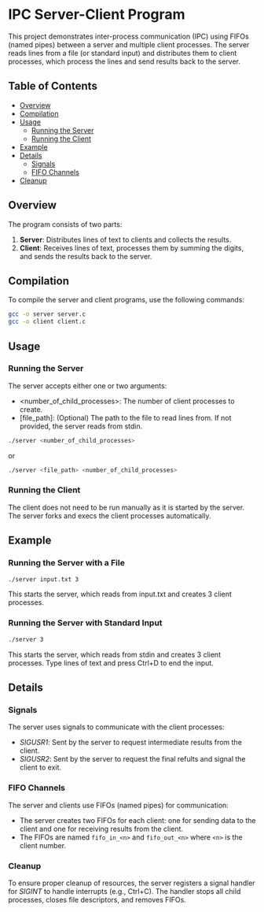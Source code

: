 # IPC Server-Client Program

This project demonstrates inter-process communication (IPC) using FIFOs (named pipes) between a server and multiple client processes. The server reads lines from a file (or standard input) and distributes them to client processes, which process the lines and send results back to the server.

## Table of Contents

- [Overview](#overview)
- [Compilation](#compilation)
- [Usage](#usage)
  - [Running the Server](#running-the-server)
  - [Running the Client](#running-the-client)
- [Example](#example)
- [Details](#details)
  - [Signals](#signals)
  - [FIFO Channels](#fifo-channels)
- [Cleanup](#cleanup)

## Overview

The program consists of two parts:
1. **Server**: Distributes lines of text to clients and collects the results.
2. **Client**: Receives lines of text, processes them by summing the digits, and sends the results back to the server.

## Compilation

To compile the server and client programs, use the following commands:

```sh
gcc -o server server.c
gcc -o client client.c
```

## Usage

### Running the Server

The server accepts either one or two arguments:

- <number_of_child_processes>: The number of client processes to create.
- [file_path]: (Optional) The path to the file to read lines from. If not provided, the server reads from stdin.

```sh
./server <number_of_child_processes>
```
or

```sh
./server <file_path> <number_of_child_processes>
```

### Running the Client

The client does not need to be run manually as it is started by the server. The server forks and execs the client processes automatically.

## Example

### Running the Server with a File

```sh
./server input.txt 3
```
This starts the server, which reads from input.txt and creates 3 client processes.

### Running the Server with Standard Input

```sh
./server 3
```

This starts the server, which reads from stdin and creates 3 client processes. Type lines of text and press Ctrl+D to end the input.

## Details

### Signals

The server uses signals to communicate with the client processes:

- *SIGUSR1*: Sent by the server to request intermediate results from the client.
- *SIGUSR2*: Sent by the server to request the final refults and signal the client to exit.

### FIFO Channels

The server and clients use FIFOs (named pipes) for communication:

- The server creates two FIFOs for each client: one for sending data to the client and one for receiving results from the client.
- The FIFOs are named `fifo_in_<n>` and `fifo_out_<n>` where `<n>` is the client number.

### Cleanup

To ensure proper cleanup of resources, the server registers a signal handler for *SIGINT* to handle interrupts (e.g., Ctrl+C). The handler stops all child processes, closes file descriptors, and removes FIFOs.